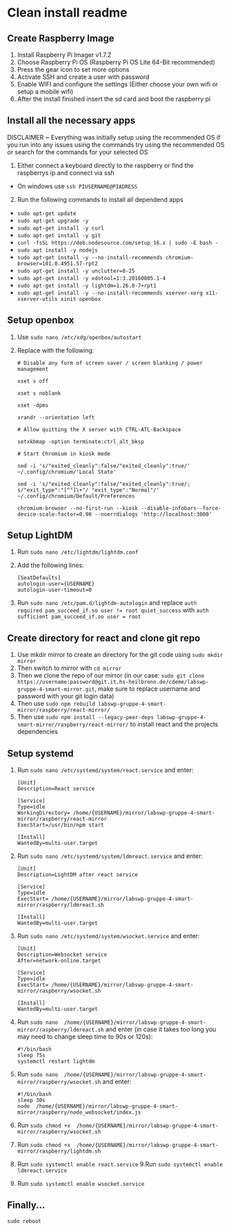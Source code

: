 # Clean install readme

## Create Raspberry Image

1. Install Raspberry Pi Imager v1.7.2
2. Choose Raspberry Pi OS (Raspberry Pi OS Lite 64-Bit recommended)
3. Press the gear icon to set more options
4. Activate SSH and create a user with password
5. Enable WIFI and configure the settings (Either choose your own wifi or setup a mobile wifi)
6. After the install finished insert the sd card and boot the raspberry pi

## Install all the necessary apps

DISCLAIMER ~ Everything was initially setup using the recommended OS if you run into any issues using the commands try using the recommended OS or search for the commands for your selected OS

1. Either connect a keyboard directly to the raspberry or find the raspberrys ip and connect via ssh
 - On windows use `ssh PIUSERNAME@PIADRESS` 
2. Run the following commands to install all dependend apps
 - `sudo apt-get update`
 - `sudo apt-get upgrade -y`
 - `sudo apt-get install -y curl`
 - `sudo apt-get install -y git`
 - `curl -fsSL https://deb.nodesource.com/setup_16.x | sudo -E bash -`
 - `sudo apt install -y nodejs`
 - `sudo apt-get install -y --no-install-recommends chromium-browser=101.0.4951.57-rpt2`
 - `sudo apt-get install -y unclutter=8-25`
 - `sudo apt-get install -y xdotool=1:3.20160805.1-4`
 - `sudo apt-get install -y lightdm=1.26.0-7+rpt1`
 - `sudo apt-get install -y --no-install-recommends xserver-xorg x11-xserver-utils xinit openbox`

## Setup openbox

1. Use `sudo nano /etc/xdg/openbox/autostart`
2. Replace with the following:

       # Disable any form of screen saver / screen blanking / power management
    
       xset s off
    
       xset s noblank
    
       xset -dpms
    
       xrandr --orientation left
    
       # Allow quitting the X server with CTRL-ATL-Backspace
    
       setxkbmap -option terminate:ctrl_alt_bksp
    
       # Start Chromium in kiosk mode
    
       sed -i 's/"exited_cleanly":false/"exited_cleanly":true/' ~/.config/chromium/'Local State'
    
       sed -i 's/"exited_cleanly":false/"exited_cleanly":true/; s/"exit_type":"[^"]\+"/ "exit_type":"Normal"/' ~/.config/chromium/Default/Preferences
    
       chromium-browser --no-first-run --kiosk --disable-infobars--force-device-scale-factor=0.90 --noerrdialogs 'http://localhost:3000'

## Setup LightDM

1. Run `sudo nano /etc/lightdm/lightdm.conf`
2. Add the following lines:

       [SeatDefaults]
       autologin-user={USERNAME}
       autologin-user-timeout=0
1. Run `sudo nano /etc/pam.d/lightdm-autologin` and replace `auth required pam_succeed_if.so user != root quiet_success` with `auth sufficient pam_succeed_if.so user = root`

## Create directory for react and clone git repo

1. Use mkdir mirror to create an directory for the git code using `sudo mkdir mirror`
2. Then switch to mirror with `cd mirror`
3. Then we clone the repo of our mirror (in our case: `sudo git clone https://username:password@git.it.hs-heilbronn.de/cdeme/labswp-gruppe-4-smart-mirror.git`, make sure to replace username and password with your git login data)
4. Then use `sudo npm rebuild labswp-gruppe-4-smart-mirror/raspberry/react-mirror/`
5. Then use `sudo npm install --legacy-peer-deps labswp-gruppe-4-smart-mirror/raspberry/react-mirror/` to install react and the projects dependencies

## Setup systemd

1. Run `sudo nano /etc/systemd/system/react.service` and enter:

       [Unit]
       Description=React service

       [Service]
       Type=idle
       WorkingDirectory= /home/{USERNAME}/mirror/labswp-gruppe-4-smart-mirror/raspberry/react-mirror
       ExecStart=/usr/bin/npm start

       [Install]
       WantedBy=multi-user.target

2. Run `sudo nano /etc/systemd/system/ldmreact.service` and enter: 

       [Unit]
       Description=LightDM after react service
    
       [Service]
       Type=idle
       ExecStart= /home/{USERNAME}/mirror/labswp-gruppe-4-smart-mirror/raspberry/ldmreact.sh
    
       [Install]
       WantedBy=multi-user.target

3. Run `sudo nano /etc/systemd/system/wsocket.service` and enter:

       [Unit]
       Description=Websocket service
       After=network-online.target

       [Service]
       Type=idle
       ExecStart= /home/{USERNAME}/mirror/labswp-gruppe-4-smart-mirror/raspberry/wsocket.sh

       [Install]
       WantedBy=multi-user.target

4. Run `sudo nano  /home/{USERNAME}/mirror/labswp-gruppe-4-smart-mirror/raspberry/ldmreact.sh` and enter (in case it takes too long you may need to change sleep time to 90s or 120s):

       #!/bin/bash
       sleep 75s
       systemctl restart lightdm

5. Run `sudo nano  /home/{USERNAME}/mirror/labswp-gruppe-4-smart-mirror/raspberry/wsocket.sh` and enter:

       #!/bin/bash
       sleep 30s
       node  /home/{USERNAME}/mirror/labswp-gruppe-4-smart-mirror/raspberry/node_websocket/index.js

6. Run `sudo chmod +x  /home/{USERNAME}/mirror/labswp-gruppe-4-smart-mirror/raspberry/wsocket.sh`
7. Run `sudo chmod +x  /home/{USERNAME}/mirror/labswp-gruppe-4-smart-mirror/raspberry/lightdm.sh`
8. Run `sudo systemctl enable react.service`
9.Run `sudo systemctl enable ldmreact.service`
10. Run `sudo systemctl enable wsocket.service`

## Finally...

`sudo reboot`

